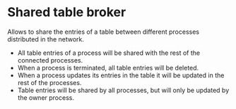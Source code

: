 # Shared table broker

Allows to share the entries of a table between different processes distributed in the network.

- All table entries of a process will be shared with the rest of the connected processes.
- When a process is terminated, all table entries will be deleted.
- When a process updates its entries in the table it will be updated in the rest of the processes.
- Table entries will be shared by all processes, but will only be updated by the owner process.